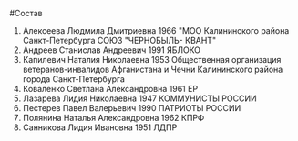 #Состав
1. Алексеева Людмила Дмитриевна 1966 \"МОО Калининского района Санкт-Петербурга СОЮЗ \"ЧЕРНОБЫЛЬ- КВАНТ\"
2. Андреев Станислав Андреевич 1991 ЯБЛОКО
3. Капилевич Наталия Николаевна 1953 Общественная организация ветеранов-инвалидов Афганистана и Чечни Калининского района города Санкт-Петербурга
4. Коваленко Светлана Александровна 1961 ЕР
5. Лазарева Лидия Николаевна 1947 КОММУНИСТЫ РОССИИ
6. Пестерев Павел Валерьевич 1990 ПАТРИОТЫ РОССИИ
7. Полянина Наталья Александровна 1962 КПРФ
8. Санникова Лидия Ивановна 1951 ЛДПР
